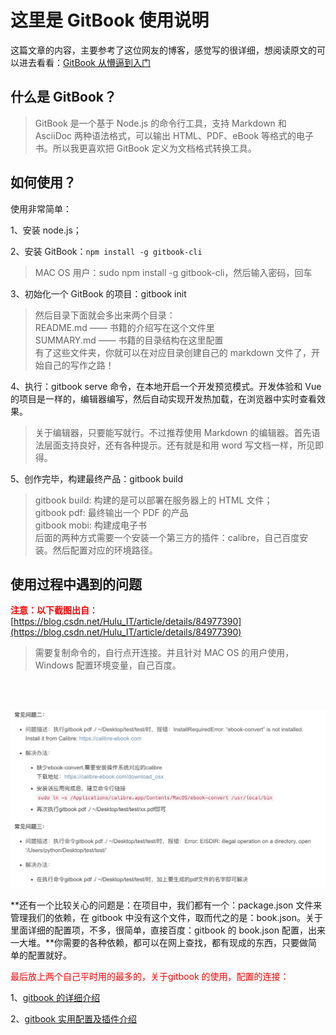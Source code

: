 # 这里是 GitBook 使用说明

这篇文章的内容，主要参考了这位网友的博客，感觉写的很详细，想阅读原文的可以进去看看：[GitBook 从懵逼到入门](https://blog.csdn.net/lu_embedded/article/details/81100704)

## 什么是 GitBook？

> GitBook 是一个基于 Node.js 的命令行工具，支持 Markdown 和 AsciiDoc 两种语法格式，可以输出 HTML、PDF、eBook 等格式的电子书。所以我更喜欢把 GitBook 定义为文档格式转换工具。 

## 如何使用？

使用非常简单：

1、安装 node.js；

2、安装 GitBook：```npm install -g gitbook-cli```

> MAC OS 用户：sudo npm install -g gitbook-cli，然后输入密码，回车

3、初始化一个 GitBook 的项目：gitbook init

> 然后目录下面就会多出来两个目录：<br/>
   README.md —— 书籍的介绍写在这个文件里<br/>
   SUMMARY.md —— 书籍的目录结构在这里配置<br/>
 有了这些文件夹，你就可以在对应目录创建自己的 markdown 文件了，开始自己的写作之路！

 4、执行：gitbook serve 命令，在本地开启一个开发预览模式。开发体验和 Vue 的项目是一样的，编辑器编写，然后自动实现开发热加载，在浏览器中实时查看效果。

 > 关于编辑器，只要能写就行。不过推荐使用 Markdown 的编辑器。首先语法层面支持良好，还有各种提示。还有就是和用 word 写文档一样，所见即得。

 5、创作完毕，构建最终产品：gitbook build

 > gitbook build: 构建的是可以部署在服务器上的 HTML 文件；<br/>
   gitbook pdf: 最终输出一个 PDF 的产品<br/>
   gitbook mobi: 构建成电子书<br/>
   后面的两种方式需要一个安装一个第三方的插件：calibre，自己百度安装。然后配置对应的环境路径。

## 使用过程中遇到的问题
<strong><span style="color: red;">注意：以下截图出自</span></strong>：[https://blog.csdn.net/Hulu_IT/article/details/84977390](https://blog.csdn.net/Hulu_IT/article/details/84977390)

> 需要复制命令的，自行点开连接。并且针对 MAC OS 的用户使用，Windows 配置环境变量，自己百度。

<br/><br/>

![avatar](./images/gitbook_question.png)

**还有一个比较关心的问题是：在项目中，我们都有一个：package.json 文件来管理我们的依赖，在 gitbook 中没有这个文件，取而代之的是：book.json。关于里面详细的配置项，不多，很简单，直接百度：gitbook 的 book.json 配置，出来一大堆。**你需要的各种依赖，都可以在网上查找，都有现成的东西，只要做简单的配置就好。

<span style="color: red;">最后放上两个自己平时用的最多的，关于gitbook 的使用，配置的连接：</span>

1、[gitbook 的详细介绍](https://github.com/downgoon/hello-world/wiki/how-to-gitbook)

2、[gitbook 实用配置及插件介绍](https://www.cnblogs.com/zhangjk1993/p/5066771.html)
